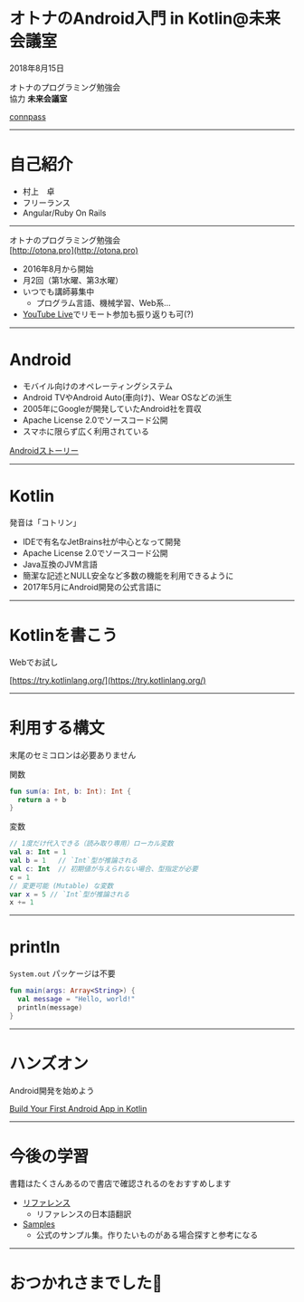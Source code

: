 # オトナのAndroid入門 in Kotlin@未来会議室
2018年8月15日

オトナのプログラミング勉強会<br>
協力 **未来会議室**

[connpass](https://otona.connpass.com/event/97668/)<!--- .element target="_blank" -->

---

# 自己紹介

- 村上　卓
- フリーランス
- Angular/Ruby On Rails

---

オトナのプログラミング勉強会<br>
[http://otona.pro](http://otona.pro)<!--- .element target="_blank" -->

- 2016年8月から開始
- 月2回（第1水曜、第3水曜）
- いつでも講師募集中
    - プログラム言語、機械学習、Web系...
- [YouTube Live](https://www.youtube.com/channel/UCrXf76sF5RUKcGpMpZASqow)<!--- .element target="_blank" -->でリモート参加も振り返りも可(?)

---

# Android

- モバイル向けのオペレーティングシステム
- Android TVやAndroid Auto(車向け)、Wear OSなどの派生
- 2005年にGoogleが開発していたAndroid社を買収
- Apache License 2.0でソースコード公開
- スマホに限らず広く利用されている

[Androidストーリー](https://www.android.com/intl/ja_jp/history/)<!--- .element target="_blank" -->

---

# Kotlin

発音は「コトリン」

- IDEで有名なJetBrains社が中心となって開発
- Apache License 2.0でソースコード公開
- Java互換のJVM言語
- 簡潔な記述とNULL安全など多数の機能を利用できるように
- 2017年5月にAndroid開発の公式言語に

---

# Kotlinを書こう

Webでお試し

[https://try.kotlinlang.org/](https://try.kotlinlang.org/)<!--- .element target="_blank" -->

---

# 利用する構文

末尾のセミコロンは必要ありません

関数

```kotlin
fun sum(a: Int, b: Int): Int {
  return a + b
}
```

変数

```kotlin
// 1度だけ代入できる（読み取り専用）ローカル変数
val a: Int = 1
val b = 1   // `Int`型が推論される
val c: Int  // 初期値が与えられない場合、型指定が必要
c = 1 
// 変更可能 (Mutable) な変数
var x = 5 // `Int`型が推論される
x += 1
```

---

# println

`System.out` パッケージは不要

```kotlin
fun main(args: Array<String>) {
  val message = "Hello, world!"
  println(message)
}
```

---

# ハンズオン

Android開発を始めよう

[Build Your First Android App in Kotlin ](https://codelabs.developers.google.com/codelabs/build-your-first-android-app-kotlin/index.html)<!--- .element target="_blank" -->

---

# 今後の学習

書籍はたくさんあるので書店で確認されるのをおすすめします

- [リファレンス](https://dogwood008.github.io/kotlin-web-site-ja/docs/reference/)<!--- .element target="_blank" -->
    - リファレンスの日本語翻訳
- [Samples](https://developer.android.com/samples/)<!--- .element target="_blank" -->
    - 公式のサンプル集。作りたいものがある場合探すと参考になる

---

# おつかれさまでした🍵
